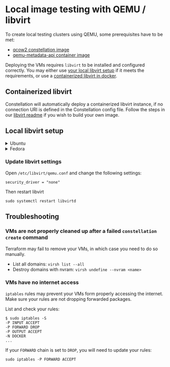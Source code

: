 # Local image testing with QEMU / libvirt

To create local testing clusters using QEMU, some prerequisites have to be met:

- [qcow2 constellation image](/image/README.md)
- [qemu-metadata-api container image](/hack/qemu-metadata-api/README.md)

Deploying the VMs requires `libvirt` to be installed and configured correctly.
You may either use [your local libvirt setup](#local-libvirt-setup) if it meets the requirements, or use a [containerized libvirt in docker](#containerized-libvirt).

## Containerized libvirt

Constellation will automatically deploy a containerized libvirt instance, if no connection URI is defined in the Constellation config file.
Follow the steps in our [libvirt readme](../../cli/internal/libvirt/README.md) if you wish to build your own image.

## Local libvirt setup

<details>
<summary>Ubuntu</summary>

### Install required packages

[General reference](https://ubuntu.com/server/docs/virtualization-libvirt)

```shell-session
sudo apt install qemu-kvm libvirt-daemon-system xsltproc
sudo systemctl enable libvirtd
sudo usermod -a -G libvirt $USER
# reboot
```

### Setup emulated TPM

Using a virtual TPM (vTPM) with QEMU only works if swtpm is version 0.7 or newer!
Ubuntu 22.04 currently ships swtpm 0.6.3, so you need to install swtpm [from launchpad](https://launchpad.net/~stefanberger/+archive/ubuntu/swtpm-jammy/).

1. Uninstall current version of swtpm (if installed)

    ```shell-session
    sudo apt remove swtpm swtpm-tools
    ```

2. Add ppa (this command shows the ppa for Ubuntu 22.04 jammy but others are available)

    ```shell-session
    sudo add-apt-repository ppa:stefanberger/swtpm-jammy
    sudo apt update
    ```

3. Install swtpm

    ```shell-session
    sudo apt install swtpm swtpm-tools
    ```

4. Patch configuration under `/etc/swtpm_setup.conf`

    ```shell-session
    # Program invoked for creating certificates
    create_certs_tool = /usr/bin/swtpm_localca
    ```

5. Patch ownership of `/var/lib/swtpm-localca`

   ```shell-session
   sudo chown -R swtpm:root /var/lib/swtpm-localca
   ```

</details>

<details>
<summary>Fedora</summary>

```shell-session
sudo dnf install -y dnf-plugins-core
sudo dnf -y install qemu-kvm libvirt-daemon-config-network libvirt-daemon-kvm xsltproc swtpm
sudo usermod -a -G libvirt $USER
# reboot
```

</details>

### Update libvirt settings

Open `/etc/libvirt/qemu.conf` and change the following settings:

```shell-session
security_driver = "none"
```

Then restart libvirt

```shell-session
sudo systemctl restart libvirtd
```

## Troubleshooting

### VMs are not properly cleaned up after a failed `constellation create` command

Terraform may fail to remove your VMs, in which case you need to do so manually.

- List all domains: `virsh list --all`
- Destroy domains with nvram: `virsh undefine --nvram <name>`

### VMs have no internet access

`iptables` rules may prevent your VMs form properly accessing the internet.
Make sure your rules are not dropping forwarded packages.

List and check your rules:

```shell
$ sudo iptables -S
-P INPUT ACCEPT
-P FORWARD DROP
-P OUTPUT ACCEPT
-N DOCKER
...
```

If your `FORWARD` chain is set to `DROP`, you will need to update your rules:

```shell
sudo iptables -P FORWARD ACCEPT
```
